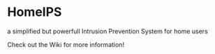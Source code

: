 # HomeIPS
a simplified but powerfull Intrusion Prevention System for home users

Check out the Wiki for more information!
